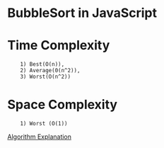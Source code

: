 # BubbleSort in JavaScript
   
   # Time Complexity
        1) Best(O(n)),
        2) Average(0(n^2)),
        3) Worst(O(n^2))
   # Space Complexity
        1) Worst (O(1))


[Algorithm Explanation](https://www.simplilearn.com/tutorials/data-structure-tutorial/bubble-sort-algorithm)